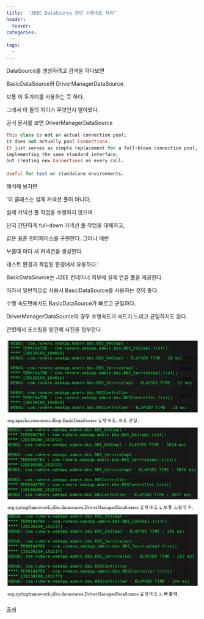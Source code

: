 ```yaml
---
title:  "JDBC DataSource 관련 수행속도 차이"
header:
  teaser: 
categories: 
  - 
tags:
  -
---
```


DataSource를 생성하려고 검색을 하다보면

BasicDataSource와 DriverManagerDataSource

보통 이 두가지를 사용하는 듯 하다.

그래서 이 둘의 차이가 무엇인지 알아봤다.

공식 문서를 보면 DriverManagerDataSource

```ruby
This class is not an actual connection pool; 
it does not actually pool Connections. 
It just serves as simple replacement for a full-blown connection pool,
implementing the same standard interface, 
but creating new Connections on every call.

Useful for test or standalone environments.
```
해석해 보자면 

'이 클래스는 실제 커넥션 풀이 아니다; 

실제 커넥션 풀 작업을 수행하지 않으며

단지 간단하게 full-down 커넥션 풀 작업을 대체하고, 

같은 표준 인터페이스를 구현한다. 그러나 매번 

부를때 마다 새 커넥션을 생성한다.

테스트 환경과 독립된 환경에서 유용하다.'

BasicDataSource는 J2EE 컨테이너 외부에 실제 연결 풀을 제공한다.

따라서 일반적으로 사용시 BasciDataSource를 사용하는 것이 좋다.

수행 속도면에서도 BasicDataSource가 빠르고 균일하다.

DriverManagerDataSource의 경우 수행속도가 속도가 느리고 균일하지도 않다.

관련해서 포스팅을 발견해 사진을 첨부한다.

<img src="/assets/img/20200805/datasource2.png">

[출처][dataSource]


[dataSource]: https://ls-al.tumblr.com/post/40004576494/basicdatasource-vs-drivermanagerdatasource
